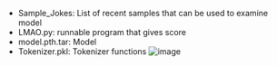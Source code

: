 
+ Sample_Jokes: List of recent samples that can be used to examine model
+ LMAO.py: runnable program that gives score
+ model.pth.tar: Model
+ Tokenizer.pkl: Tokenizer functions
![image](https://github.com/HelenWolfie/Joke_Prediction_Package/assets/147039217/84bb526c-d665-4d73-82a9-4b0f26fbb169)
